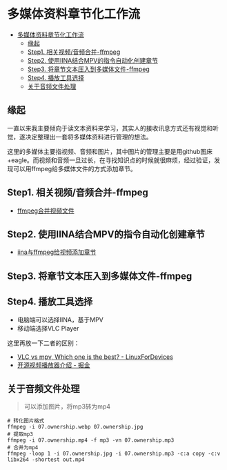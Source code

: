 # 多媒体资料章节化工作流

<!--ts-->
* [多媒体资料章节化工作流](#多媒体资料章节化工作流)
   * [缘起](#缘起)
   * [Step1. 相关视频/音频合并-ffmpeg](#step1-相关视频音频合并-ffmpeg)
   * [Step2. 使用IINA结合MPV的指令自动化创建章节](#step2-使用iina结合mpv的指令自动化创建章节)
   * [Step3. 将章节文本压入到多媒体文件-ffmpeg](#step3-将章节文本压入到多媒体文件-ffmpeg)
   * [Step4. 播放工具选择](#step4-播放工具选择)
   * [关于音频文件处理](#关于音频文件处理)

<!-- Created by https://github.com/ekalinin/github-markdown-toc -->
<!-- Added by: runner, at: Wed Oct 19 08:41:27 UTC 2022 -->

<!--te-->

## 缘起

一直以来我主要倾向于读文本资料来学习，其实人的接收讯息方式还有视觉和听觉，遂决定整理出一套将多媒体资料进行管理的想法。

这里的多媒体主要指视频、音频和图片，其中图片的管理主要是用github图床+eagle。而视频和音频一旦过长，在寻找知识点的时候就很麻烦，经过验证，发现可以用ffmpeg给多媒体文件的方式添加章节。

## Step1. 相关视频/音频合并-ffmpeg

- [ffmpeg合并视频文件](https://kuanhsiaokuo.github.io/apple_power_user/app_extensions/python_scripts/python_scripts.html#ffmpeg%E5%90%88%E5%B9%B6%E8%A7%86%E9%A2%91%E6%96%87%E4%BB%B6)

## Step2. 使用IINA结合MPV的指令自动化创建章节

- [iina与ffmpeg给视频添加章节](https://kuanhsiaokuo.github.io/apple_power_user/app_extensions/python_scripts/python_scripts.html#iina%E4%B8%8Effmpeg%E7%BB%99%E8%A7%86%E9%A2%91%E6%B7%BB%E5%8A%A0%E7%AB%A0%E8%8A%82)

## Step3. 将章节文本压入到多媒体文件-ffmpeg

## Step4. 播放工具选择

- 电脑端可以选择IINA，基于MPV
- 移动端选择VLC Player

这里再放一下二者的区别：

- [VLC vs mpv, Which one is the best? - LinuxForDevices](https://www.linuxfordevices.com/tutorials/linux/vlc-vs-mpv)
- [开源视频播放器介绍 - 掘金](https://juejin.cn/post/6844903662796406792)

## 关于音频文件处理

> 可以添加图片，将mp3转为mp4

```shell
# 转化图片格式
ffmpeg -i 07.ownership.webp 07.ownership.jpg
# 提取mp3
ffmpeg -i 07.ownership.mp4 -f mp3 -vn 07.ownership.mp3
# 合并为mp4
ffmpeg -loop 1 -i 07.ownership.jpg -i 07.ownership.mp3 -c:a copy -c:v libx264 -shortest out.mp4
```
